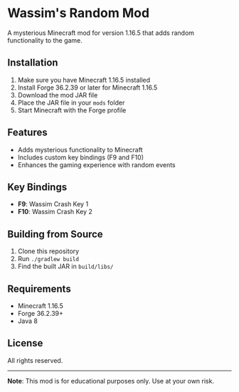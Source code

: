 # Wassim's Random Mod

A mysterious Minecraft mod for version 1.16.5 that adds random functionality to the game.

## Installation

1. Make sure you have Minecraft 1.16.5 installed
2. Install Forge 36.2.39 or later for Minecraft 1.16.5
3. Download the mod JAR file
4. Place the JAR file in your `mods` folder
5. Start Minecraft with the Forge profile

## Features

- Adds mysterious functionality to Minecraft
- Includes custom key bindings (F9 and F10)
- Enhances the gaming experience with random events

## Key Bindings

- **F9**: Wassim Crash Key 1
- **F10**: Wassim Crash Key 2

## Building from Source

1. Clone this repository
2. Run `./gradlew build`
3. Find the built JAR in `build/libs/`

## Requirements

- Minecraft 1.16.5
- Forge 36.2.39+
- Java 8

## License

All rights reserved.

---

**Note**: This mod is for educational purposes only. Use at your own risk.